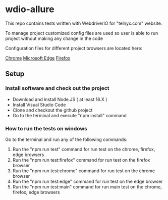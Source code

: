 # wdio-allure

This repo contains tests written with WebdriverIO for "telnyx.com" website.

To manage project customized config files are used so user is able to run project without making any change in the code

Configuration files for different project browsers are located here:

[Chrome](https://github.com/leraroy/wdio-allure/blob/master/conf/wdio.chrome.conf.js)
[Microsoft Edge](https://github.com/leraroy/wdio-allure/blob/master/conf/wdio.edge.conf.js)
[Firefox](https://github.com/leraroy/wdio-allure/blob/master/conf/wdio.firefox.conf.js)

## Setup

### Install software and check out the project

- Download and install Node.JS ( at least 16.X )
- Install Visual Studio Code
- Clone and checkout the github project
- Go to the terminal and execute "npm install" command

### How to run the tests on windows
Go to the terminal and run any of the following commands:
 <ol>
   <li>Run the "npm run test" command for run test on the chrome, firefox, edge browsers</li>  
   <li>Run the "npm run test:firefox" command for run test on the firefox browser</li>  
   <li>Run the "npm run test:chrome" command for run test on the chrome browser</li>
   <li>Run the "npm run test:edge" command for run test on the edge browser</li>  
   <li>Run the "npm run test:main" command for run main test on the chrome, firefox, edge browsers</li>  
  </ol>

